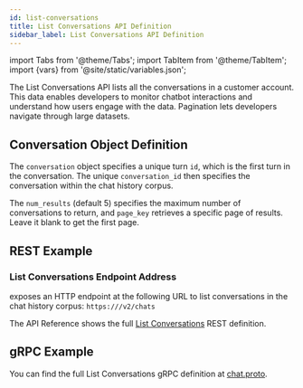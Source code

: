```yaml
---
id: list-conversations
title: List Conversations API Definition
sidebar_label: List Conversations API Definition
---
```


import Tabs from '@theme/Tabs';
import TabItem from '@theme/TabItem';
import {vars} from '@site/static/variables.json';

The List Conversations API lists all the conversations in a customer account.
This data enables developers to monitor chatbot interactions and understand
how users engage with the data. Pagination lets developers navigate through
large datasets.

## Conversation Object Definition

The `conversation` object specifies a unique turn `id`, which is the first turn
in the conversation. The unique `conversation_id` then specifies the conversation
within the chat history corpus.

The `num_results` (default 5) specifies the maximum number of conversations to
return, and `page_key` retrieves a specific page of results. Leave it blank to
get the first page.

## REST Example

### List Conversations Endpoint Address

<Config v="names.product"/> exposes an HTTP endpoint at the following URL
to list conversations in the chat history corpus:
<code>https://<Config v="domains.rest.indexing"/>/v2/chats</code>

The API Reference shows the full [List Conversations](/docs/rest-api/list-chats) REST definition.

## gRPC Example

You can find the full List Conversations gRPC definition at [chat.proto](https://github.com/vectara/protos/blob/main/chat.proto).
